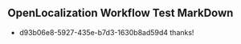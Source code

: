 ## OpenLocalization Workflow Test MarkDown
* d93b06e8-5927-435e-b7d3-1630b8ad59d4 thanks!

<!--HONumber=Oct16_HO4-->


